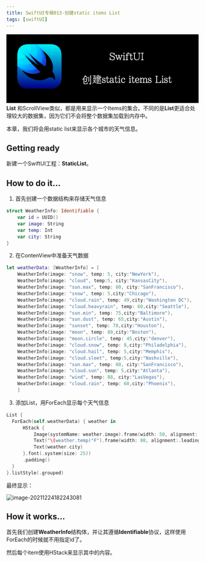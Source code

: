 ```yaml
---
title: SwiftUI专辑013-创建static items List
tags: [swiftUI]
---
```

![headerimg](./Header.png)
**List** 和ScrollView类似，都是用来显示一个Items的集合。不同的是**List**更适合处理较大的数据集，因为它们不会将整个数据集加载到内存中。

本章，我们将会用static list来显示各个城市的天气信息。
<!--truncate-->
## Getting ready

新建一个SwiftUI工程：**StaticList**。

## How to do it…

1. 首先创建一个数据结构来存储天气信息
```swift
struct WeatherInfo: Identifiable {
    var id = UUID()
    var image: String
    var temp: Int
    var city: String
}
```

2. 在ContenView中准备天气数据
```swift
let weatherData: [WeatherInfo] = [
    WeatherInfo(image: "snow", temp: 5, city:"NewYork"),
    WeatherInfo(image: "cloud", temp:5, city:"KansasCity"),
    WeatherInfo(image: "sun.max", temp: 80, city:"SanFrancisco"),
    WeatherInfo(image: "snow", temp: 5,city:"Chicago"),
    WeatherInfo(image: "cloud.rain", temp: 49,city:"Washington DC"),
    WeatherInfo(image: "cloud.heavyrain", temp: 60,city:"Seattle"),
    WeatherInfo(image: "sun.min", temp: 75,city:"Baltimore"),
    WeatherInfo(image: "sun.dust", temp: 65,city:"Austin"),
    WeatherInfo(image: "sunset", temp: 78,city:"Houston"),
    WeatherInfo(image: "moon", temp: 80,city:"Boston"),
    WeatherInfo(image: "moon.circle", temp: 45,city:"denver"),
    WeatherInfo(image: "cloud.snow", temp: 8,city:"Philadelphia"),
    WeatherInfo(image: "cloud.hail", temp: 5,city:"Memphis"),
    WeatherInfo(image: "cloud.sleet", temp:5,city:"Nashville"),
    WeatherInfo(image: "sun.max", temp: 80, city:"SanFrancisco"),
    WeatherInfo(image: "cloud.sun", temp: 5,city:"Atlanta"),
    WeatherInfo(image: "wind", temp: 88, city:"LasVegas"),
    WeatherInfo(image: "cloud.rain", temp: 60,city:"Phoenix"),
    ]
```

3. 添加List，用ForEach显示每个天气信息
```swift
List {
  ForEach(self.weatherData) { weather in
      HStack {
          Image(systemName: weather.image).frame(width: 50, alignment: .leading)
          Text("\(weather.temp)°F").frame(width: 80, alignment:.leading)
          Text(weather.city)
      }.font(.system(size: 25))
      .padding()
  }
}.listStyle(.grouped)
```

最终显示：

![image-20211224182243081](https://tva1.sinaimg.cn/large/008i3skNgy1gxp3gwbp7wj30is0sejsg.jpg)

## How it works…

首先我们创建**WeatherInfo**结构体，并让其遵循**Identifiable**协议，这样使用ForEach的时候就不用指定id了。

然后每个item使用HStack来显示其中的内容。
